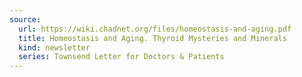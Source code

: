 ```yaml
---
source:
  url: https://wiki.chadnet.org/files/homeostasis-and-aging.pdf
  title: Homeostasis and Aging. Thyroid Mysteries and Minerals
  kind: newsletter
  series: Townsend Letter for Doctors & Patients
---
```

